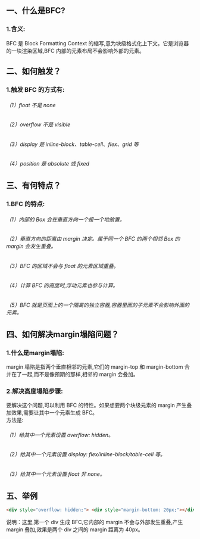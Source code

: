 ## 一、什么是BFC?

### 1.含义:

BFC 是 Block Formatting Context 的缩写,意为块级格式化上下文。它是浏览器的一块渲染区域,BFC 内部的元素布局不会影响外部的元素。

## 二、如何触发？

### 1.触发 BFC 的方式有:

###### （1）float 不是 none

###### （2）overflow 不是 visible

###### （3）display 是 inline-block、table-cell、flex、grid 等

###### （4）position 是 absolute 或 fixed

## 三、有何特点？

### 1.BFC 的特点:

###### （1）内部的 Box 会在垂直方向一个接一个地放置。

###### （2）垂直方向的距离由 margin 决定。属于同一个 BFC 的两个相邻 Box 的 margin 会发生重叠。

###### （3）BFC 的区域不会与 float 的元素区域重叠。

###### （4）计算 BFC 的高度时,浮动元素也参与计算。

###### （5）BFC 就是页面上的一个隔离的独立容器,容器里面的子元素不会影响外面的元素。

## 四、如何解决margin塌陷问题？

### 1.什么是margin塌陷:

margin 塌陷是指两个垂直相邻的元素,它们的 margin-top 和 margin-bottom 合并在了一起,而不是像预期的那样,相邻的 margin 会叠加。

### 2.解决高度塌陷步骤:

要解决这个问题,可以利用 BFC 的特性。如果想要两个块级元素的 margin 产生叠加效果,需要让其中一个元素生成 BFC。  
方法是:

###### （1）给其中一个元素设置 overflow: hidden。

###### （2）给其中一个元素设置 display: flex/inline-block/table-cell 等。

###### （3）给其中一个元素设置 float 非 none。

## 五、举例

```html
<div style="overflow: hidden;"> <div style="margin-bottom: 20px;"></div> </div> <div style="margin-top: 20px;"></div>
```

说明：这里,第一个 div 生成 BFC,它内部的 margin 不会与外部发生重叠,产生 margin 叠加,效果是两个 div 之间的 margin 距离为 40px。
